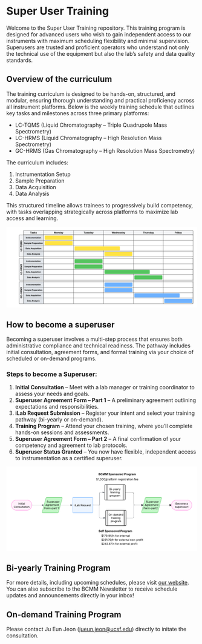 # Super User Training

Welcome to the Super User Training repository. This training program is designed for advanced users who wish to gain independent access to our instruments with maximum scheduling flexibility and minimal supervision. Superusers are trusted and proficient operators who understand not only the technical use of the equipment but also the lab’s safety and data quality standards.

## Overview of the curriculum

The training curriculum is designed to be hands-on, structured, and modular, ensuring thorough understanding and practical proficiency across all instrument platforms. Below is the weekly training schedule that outlines key tasks and milestones across three primary platforms:

* LC-TQMS (Liquid Chromatography – Triple Quadrupole Mass Spectrometry)
* LC-HRMS (Liquid Chromatography – High Resolution Mass Spectrometry)
* GC-HRMS (Gas Chromatography – High Resolution Mass Spectrometry)

The curriculum includes:

1. Instrumentation Setup
2. Sample Preparation
3. Data Acquisition
4. Data Analysis

This structured timeline allows trainees to progressively build competency, with tasks overlapping strategically across platforms to maximize lab access and learning.

![Training Curriculum Schedule](images/Superuser_Training_Program_Curriculum.png)


## How to become a superuser

Becoming a superuser involves a multi-step process that ensures both administrative compliance and technical readiness. The pathway includes initial consultation, agreement forms, and formal training via your choice of scheduled or on-demand programs.

### Steps to become a Superuser:

1. **Initial Consultation** – Meet with a lab manager or training coordinator to assess your needs and goals.
2. **Superuser Agreement Form – Part 1** – A preliminary agreement outlining expectations and responsibilities.
3. **iLab Request Submission** – Register your intent and select your training pathway (bi-yearly or on-demand).
4. **Training Program** – Attend your chosen training, where you’ll complete hands-on sessions and assessments.
5. **Superuser Agreement Form – Part 2** – A final confirmation of your competency and agreement to lab protocols.
6. **Superuser Status Granted** – You now have flexible, independent access to instrumentation as a certified superuser.

![Superuser Training Workflow](images/Superuser_Training_Program_Procedure.png)


## Bi-yearly Training Program

For more details, including upcoming schedules, please visit [our website](https://microbiome.ucsf.edu/quantitative-metabolite-analysis-center-colab-plug). You can also subscribe to the BCMM Newsletter to receive schedule updates and announcements directly in your inbox!


## On-demand Training Program

Please contact Ju Eun Jeon (jueun.jeon@ucsf.edu) directly to initate the consultation.
